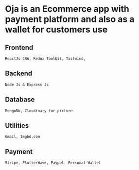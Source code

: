 # Oja is an Ecommerce app with payment platform and also as a wallet for customers use


## Frontend
    ReactJs CRA, Redux ToolKit, Tailwind,

## Backend
    Node Js & Express Js

## Database
    MongoDb, Cloudinary for picture

## Utilities
    Gmail, Imgbd.com

## Payment
    Stripe, FlutterWave, Paypal, Personal-Wallet
